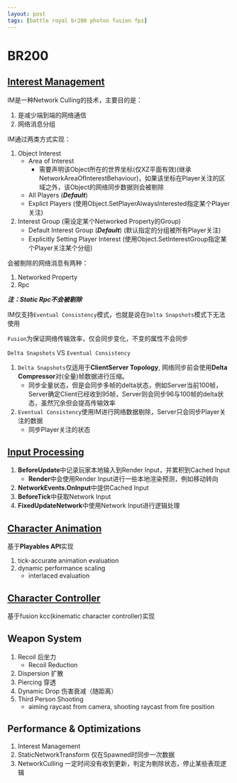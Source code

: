 ```yaml
---
layout: post
tags: [battle royal br200 photon fusion fps]
---
```

# BR200

## [Interest Management](https://doc.photonengine.com/fusion/current/manual/interest-management#area_of_interest)

IM是一种Network Culling的技术，主要目的是：

1. 是减少端到端的网络通信
2. 网络消息分组

IM通过两类方式实现：

1. Object Interest
	* Area of Interest
		- 需要声明该Object所在的世界坐标(仅XZ平面有效)(继承NetworkAreaOfInterestBehaviour)，如果该坐标在Player关注的区域之外，该Object的网络同步数据则会被剔除
	* All Players (***Default***)
	* Explict Players (使用Object.SetPlayerAlwaysInterested指定某个Player关注)
2. Interest Group (需设定某个Networked Property的Group)
	* Default Interest Group (***Default***) (默认指定的分组被所有Player关注)
	* Explicitly Setting Player Interest (使用Object.SetInterestGroup指定某个Player关注某个分组)

会被剔除的网络消息有两种：

1. Networked Property
2. Rpc

***注：Static Rpc不会被剔除***

IM仅支持`Eventual Consistency`模式，也就是说在`Delta Snapshots`模式下无法使用

`Fusion`为保证网络传输效率，仅会同步变化，不变的属性不会同步

`Delta Snapshots` VS `Eventual Consistency`

1. `Delta Snapshots`仅适用于**ClientServer Topology**, 网络同步前会使用**Delta Compressor**对(全量)帧数据进行压缩。
	- 同步全量状态，但是会同步多帧的delta状态，例如Server当前100帧，Server确定Client已经收到95帧，Server则会同步96与100帧的delta状态，虽然冗余但会提高传输效率
2. `Eventual Consistency`使用IM进行网络数据剔除，Server只会同步Player关注的数据
	- 同步Player关注的状态

## [Input Processing](https://doc.photonengine.com/fusion/current/game-samples/fusion-br/player#input_processing)

1. **BeforeUpdate**中记录玩家本地输入到Render Input，并累积到Cached Input
	- **Render**中会使用Render Input进行一些本地渲染预测，例如移动转向
2. **NetworkEvents.OnInput**中提供Cached Input
3. **BeforeTick**中获取Network Input
4. **FixedUpdateNetwork**中使用Network Input进行逻辑处理

## [Character Animation](https://doc.photonengine.com/fusion/current/game-samples/fusion-br/player#character_animations)

基于**Playables API**实现

1. tick-accurate animation evaluation
2. dynamic performance scaling
	- interlaced evaluation

## [Character Controller](https://doc.photonengine.com/fusion/current/game-samples/fusion-br/player#character_controller)

基于fusion kcc(kinematic character controller)实现

## Weapon System

1. Recoil 后坐力
	- Recoil Reduction
2. Dispersion 扩散
3. Piercing 穿透
4. Dynamic Drop 伤害衰减（随距离）
5. Third Person Shooting
	- aiming raycast from camera, shooting raycast from fire position

## Performance & Optimizations

1. Interest Management
2. StaticNetworkTransform 仅在Spawned时同步一次数据
3. NetworkCulling 一定时间没有收到更新，判定为剔除状态，停止某些表现逻辑